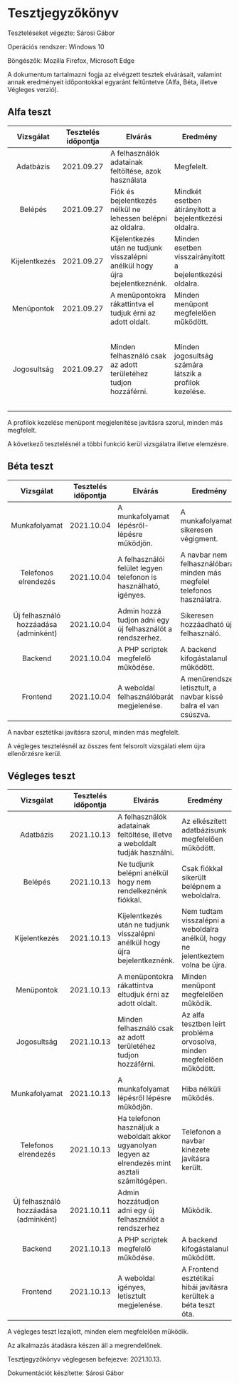 # Tesztjegyzőkönyv

Teszteléseket végezte: Sárosi Gábor

Operációs rendszer: Windows 10

Böngészők: Mozilla Firefox, Microsoft Edge

A dokumentum tartalmazni fogja az elvégzett tesztek
elvárásait, valamint annak eredményeit időpontokkal
egyaránt feltűntetve (Alfa, Béta, illetve Végleges verzió).

## Alfa teszt
| Vizsgálat | Tesztelés időpontja | Elvárás | Eredmény | Hibák |
| :---: | --- | --- | --- | --- |
| Adatbázis | 2021.09.27 | A felhasználók adatainak feltöltése, azok használata | Megfelelt. | - |
| Belépés | 2021.09.27 | Fiók és bejelentkezés nélkül ne lehessen belépni az oldalra. | Mindkét esetben átirányított a bejelentkezési oldalra. | - |
| Kijelentkezés | 2021.09.27 | Kijelentkezés után ne tudjunk visszalépni anélkül hogy újra bejelentkeznénk. | Minden esetben visszairányított a bejelentkezési oldalra. | - |
| Menüpontok | 2021.09.27 | A menüpontokra rákattintva el tudjuk érni az adott oldalt. | Minden menüpont megfelelően működött. | - |
| Jogosultság | 2021.09.27 | Minden felhasználó csak az adott területéhez tudjon hozzáférni. | Minden jogosultság számára látszik a profilok kezelése. | A felhasználók kezelése csak az admin számára kell, hogy látható legyen. |

A profilok kezelése menüpont megjelenítése javításra szorul, minden más megfelelt.

A következő tesztelésnél a többi funkció kerül 
vizsgálatra illetve elemzésre.

## Béta teszt

| Vizsgálat | Tesztelés időpontja | Elvárás | Eredmény | Hibák |
| :---: | --- | --- | --- | --- |
| Munkafolyamat | 2021.10.04 | A munkafolyamat lépésről-lépésre működjön. | A munkafolyamat sikeresen végigment. | - |
| Telefonos elrendezés | 2021.10.04 | A felhasználói felület legyen telefonon is használható, igényes. | A navbar nem felhasználóbarát, minden más megfelel telefonos használatra. | Navbar javításra szorul. |
| Új felhasználó hozzáadása (adminként) | 2021.10.04 | Admin hozzá tudjon adni egy új felhasználót a rendszerhez. | Sikeresen hozzáadható új felhasználó. | - |
| Backend | 2021.10.04 | A PHP scriptek megfelelő működése. | A backend kifogástalanul működött. | - |
| Frontend | 2021.10.04 | A weboldal felhasználóbarát megjelenése. | A menürendszer letisztult, a navbar kissé balra el van csúszva. | - |

A navbar esztétikai javításra szorul, minden más megfelelt.

A végleges tesztelésnél az összes fent felsorolt 
vizsgálati elem újra ellenőrzésre kerül.

## Végleges teszt
| Vizsgálat | Tesztelés időpontja | Elvárás | Eredmény | Hibák |
| :---: | --- | --- | --- | --- |
| Adatbázis | 2021.10.13 | A felhasználók adatainak feltöltése, illetve a weboldalt tudják használni. | Az elkészített adatbázisunk megfelelően működött. | - |
| Belépés | 2021.10.13 | Ne tudjunk belépni anélkül hogy nem rendelkeznénk fiókkal. | Csak fiókkal sikerült belépnem a weboldalra. | - |
| Kijelentkezés | 2021.10.13 | Kijelentkezés után ne tudjunk visszalépni anélkül hogy újra bejelentkeznénk. | Nem tudtam visszalépni a weboldalra anélkül, hogy ne jelentkeztem volna be újra. | - |
| Menüpontok | 2021.10.13 | A menüpontokra rákattintva eltudjuk érni az adott oldalt. | Minden menüpont megfelelően működik. | - |
| Jogosultság | 2021.10.13 | Minden felhasználó csak az adott területéhez tudjon hozzáférni. | Az alfa tesztben leírt probléma orvosolva, minden megfelelően működött. | - |
| Munkafolyamat | 2021.10.13 | A munkafolyamat lépésről lépésre működjön. | Hiba nélküli működés. | - |
| Telefonos elrendezés | 2021.10.13 | Ha telefonon használjuk a weboldalt akkor ugyanolyan legyen az elrendezés mint asztali számítógépen. | Telefonon a navbar kinézete javításra került. | - |
| Új felhasználó hozzáadása (adminként) | 2021.10.11 | Admin hozzátudjon adni egy új felhasználót a rendszerhez | Működik. | - |
| Backend | 2021.10.13 | A PHP scriptek megfelelő működése. | A backend kifogástalanul működött. | - |
| Frontend | 2021.10.13 | A weboldal igényes, letisztult megjelenése. | A Frontend esztétikai hibái javításra kerültek a béta teszt óta. | - |

A végleges teszt lezajlott, minden elem megfelelően működik.

Az alkalmazás átadásra készen áll a megrendelőnek.

Tesztjegyzőkönyv véglegesen befejezve: 2021.10.13.

Dokumentációt készítette: Sárosi Gábor
